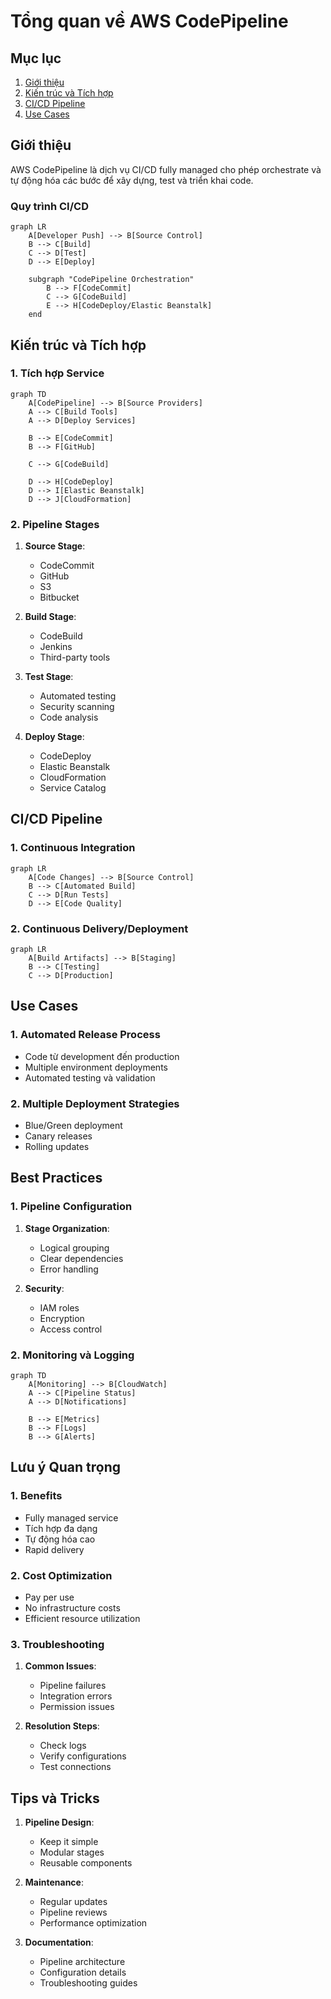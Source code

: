 # Tổng quan về AWS CodePipeline

## Mục lục
1. [Giới thiệu](#giới-thiệu)
2. [Kiến trúc và Tích hợp](#kiến-trúc-và-tích-hợp)
3. [CI/CD Pipeline](#cicd-pipeline)
4. [Use Cases](#use-cases)

## Giới thiệu

AWS CodePipeline là dịch vụ CI/CD fully managed cho phép orchestrate và tự động hóa các bước để xây dựng, test và triển khai code.

### Quy trình CI/CD
```mermaid
graph LR
    A[Developer Push] --> B[Source Control]
    B --> C[Build]
    C --> D[Test]
    D --> E[Deploy]
    
    subgraph "CodePipeline Orchestration"
        B --> F[CodeCommit]
        C --> G[CodeBuild]
        E --> H[CodeDeploy/Elastic Beanstalk]
    end
```

## Kiến trúc và Tích hợp

### 1. Tích hợp Service
```mermaid
graph TD
    A[CodePipeline] --> B[Source Providers]
    A --> C[Build Tools]
    A --> D[Deploy Services]
    
    B --> E[CodeCommit]
    B --> F[GitHub]
    
    C --> G[CodeBuild]
    
    D --> H[CodeDeploy]
    D --> I[Elastic Beanstalk]
    D --> J[CloudFormation]
```

### 2. Pipeline Stages
1. **Source Stage**:
   - CodeCommit
   - GitHub
   - S3
   - Bitbucket

2. **Build Stage**:
   - CodeBuild
   - Jenkins
   - Third-party tools

3. **Test Stage**:
   - Automated testing
   - Security scanning
   - Code analysis

4. **Deploy Stage**:
   - CodeDeploy
   - Elastic Beanstalk
   - CloudFormation
   - Service Catalog

## CI/CD Pipeline

### 1. Continuous Integration
```mermaid
graph LR
    A[Code Changes] --> B[Source Control]
    B --> C[Automated Build]
    C --> D[Run Tests]
    D --> E[Code Quality]
```

### 2. Continuous Delivery/Deployment
```mermaid
graph LR
    A[Build Artifacts] --> B[Staging]
    B --> C[Testing]
    C --> D[Production]
```

## Use Cases

### 1. Automated Release Process
- Code từ development đến production
- Multiple environment deployments
- Automated testing và validation

### 2. Multiple Deployment Strategies
- Blue/Green deployment
- Canary releases
- Rolling updates

## Best Practices

### 1. Pipeline Configuration
1. **Stage Organization**:
   - Logical grouping
   - Clear dependencies
   - Error handling

2. **Security**:
   - IAM roles
   - Encryption
   - Access control

### 2. Monitoring và Logging
```mermaid
graph TD
    A[Monitoring] --> B[CloudWatch]
    A --> C[Pipeline Status]
    A --> D[Notifications]
    
    B --> E[Metrics]
    B --> F[Logs]
    B --> G[Alerts]
```

## Lưu ý Quan trọng

### 1. Benefits
- Fully managed service
- Tích hợp đa dạng
- Tự động hóa cao
- Rapid delivery

### 2. Cost Optimization
- Pay per use
- No infrastructure costs
- Efficient resource utilization

### 3. Troubleshooting
1. **Common Issues**:
   - Pipeline failures
   - Integration errors
   - Permission issues

2. **Resolution Steps**:
   - Check logs
   - Verify configurations
   - Test connections

## Tips và Tricks

1. **Pipeline Design**:
   - Keep it simple
   - Modular stages
   - Reusable components

2. **Maintenance**:
   - Regular updates
   - Pipeline reviews
   - Performance optimization

3. **Documentation**:
   - Pipeline architecture
   - Configuration details
   - Troubleshooting guides